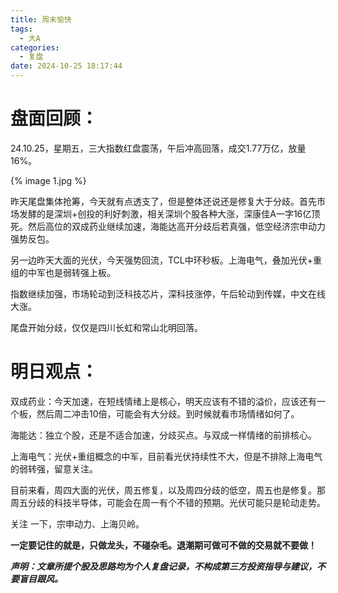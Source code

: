 ```yaml
---
title: 周末愉快
tags:
  - 大A
categories:
  - 复盘
date: 2024-10-25 18:17:44
---
```




# 盘面回顾：

24.10.25，星期五，三大指数红盘震荡，午后冲高回落，成交1.77万亿，放量16%。

{% image 1.jpg %}

昨天尾盘集体抢筹，今天就有点透支了，但是整体还说还是修复大于分歧。首先市场发酵的是深圳+创投的利好刺激，相关深圳个股各种大涨，深康佳A一字16亿顶死。然后高位的双成药业继续加速，海能达高开分歧后若真强，低空经济宗申动力强势反包。

另一边昨天大面的光伏，今天强势回流，TCL中环秒板。上海电气，叠加光伏+重组的中军也是弱转强上板。

指数继续加强，市场轮动到泛科技芯片，深科技涨停，午后轮动到传媒，中文在线大涨。

尾盘开始分歧，仅仅是四川长虹和常山北明回落。







# 明日观点：

双成药业：今天加速，在短线情绪上是核心，明天应该有不错的溢价，应该还有一个板，然后周二冲击10倍，可能会有大分歧。到时候就看市场情绪如何了。

海能达：独立个股，还是不适合加速，分歧买点。与双成一样情绪的前排核心。

上海电气：光伏+重组概念的中军，目前看光伏持续性不大，但是不排除上海电气的弱转强，留意关注。

目前来看，周四大面的光伏，周五修复，以及周四分歧的低空，周五也是修复。那周五分歧的科技半导体，可能会在周一有个不错的预期。光伏可能只是轮动走势。

关注 一下，宗申动力、上海贝岭。



**一定要记住的就是，只做龙头，不碰杂毛。退潮期可做可不做的交易就不要做！**



***声明：文章所提个股及思路均为个人复盘记录，不构成第三方投资指导与建议，不要盲目跟风。***
